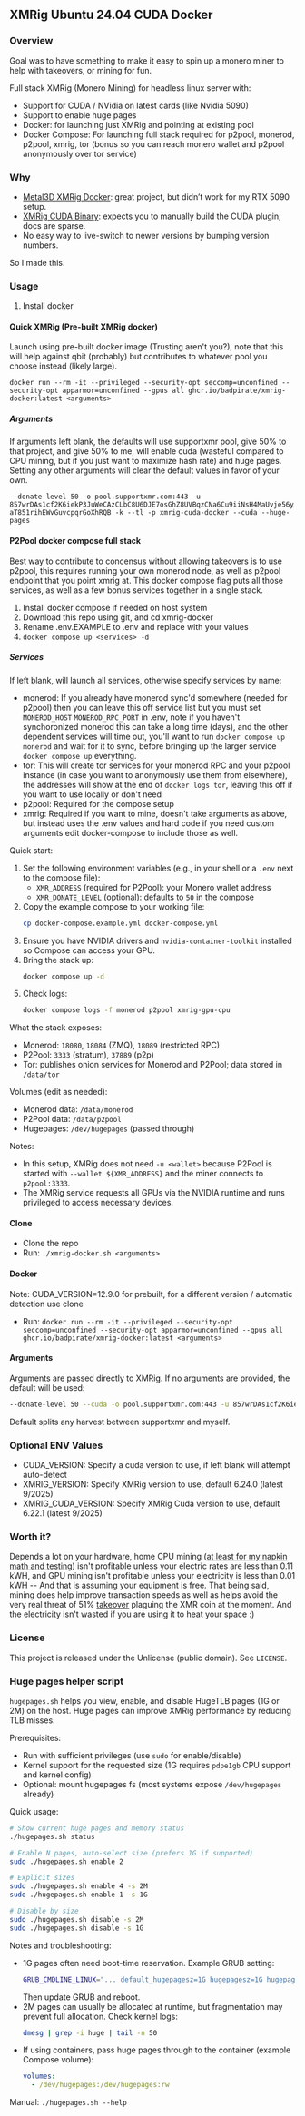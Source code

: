 ## XMRig Ubuntu 24.04 CUDA Docker

### Overview

Goal was to have something to make it easy to spin up a monero miner to help with takeovers, or mining for fun.

Full stack XMRig (Monero Mining) for headless linux server with:

- Support for CUDA / NVidia on latest cards (like Nvidia 5090)
- Support to enable huge pages
- Docker: for launching just XMRig and pointing at existing pool
- Docker Compose: For launching full stack required for p2pool, monerod, p2pool, xmrig, tor (bonus so you can reach
  monero wallet and p2pool anonymously over tor service)

### Why

- [Metal3D XMRig Docker](https://github.com/metal3d/docker-xmrig): great project, but didn’t work for my RTX 5090 setup.
- [XMRig CUDA Binary](https://xmrig.com/download/cuda): expects you to manually build the CUDA plugin; docs are sparse.
- No easy way to live-switch to newer versions by bumping version numbers.

So I made this.

### Usage

1. Install docker

#### Quick XMRig (Pre-built XMRig docker)

Launch using pre-built docker image (Trusting aren't you?), note that this will help against qbit (probably) but
contributes to whatever pool you choose instead (likely large).

`docker run --rm -it --privileged --security-opt seccomp=unconfined --security-opt apparmor=unconfined --gpus all ghcr.io/badpirate/xmrig-docker:latest <arguments>`


##### Arguments

If arguments left blank, the defaults will use supportxmr pool, give 50% to that project, and give 50% to me, will
enable cuda (wasteful compared to CPU mining, but if you just want to maximize hash rate) and huge pages. Setting any
other arguments will clear the default values in favor of your own.

`--donate-level 50 -o pool.supportxmr.com:443 -u 857wrDAs1cf2K6iekP3JuWeCAzCLbC8U6DJE7osGhZ8UVBqzCNa6Cu9iiNsH4MaUvje56yaT851rihEWvGuvcpqrGoXhRQB -k --tl -p xmrig-cuda-docker --cuda --huge-pages`

#### P2Pool docker compose full stack

Best way to contribute to concensus without allowing takeovers is to use p2pool, this requires running your own
monerod node, as well as p2pool endpoint that you point xmrig at. This docker compose flag puts all those services, as
well as a few bonus services together in a single stack.

1. Install docker compose if needed on host system
2. Download this repo using git, and cd xmrig-docker
3. Rename .env.EXAMPLE to .env and replace with your values
4. `docker compose up <services> -d`

##### Services

If left blank, will launch all services, otherwise specify services by name:

- monerod: If you already have monerod sync'd somewhere (needed for p2pool) then you can leave this off service list
  but you must set `MONEROD_HOST` `MONEROD_RPC_PORT` in .env, note if you haven't synchoronized monerod this can
  take a long time (days), and the other dependent services will time out, you'll want to run `docker compose up monerod`
  and wait for it to sync, before bringing up the larger service `docker compose up` everything.
- tor: This will create tor services for your monerod RPC and your p2pool instance (in case you want to anonymously
  use them from elsewhere), the addresses will show at the end of `docker logs tor`, leaving this off if you want to
  use locally or don't need
- p2pool: Required for the compose setup
- xmrig: Required if you want to mine, doesn't take arguments as above, but instead uses the .env values and hard code
  if you need custom arguments edit docker-compose to include those as well.

Quick start:

1. Set the following environment variables (e.g., in your shell or a `.env` next to the compose file):
   - `XMR_ADDRESS` (required for P2Pool): your Monero wallet address
   - `XMR_DONATE_LEVEL` (optional): defaults to `50` in the compose
2. Copy the example compose to your working file:
   ```bash
   cp docker-compose.example.yml docker-compose.yml
   ```
3. Ensure you have NVIDIA drivers and `nvidia-container-toolkit` installed so Compose can access your GPU.
4. Bring the stack up:
   ```bash
   docker compose up -d
   ```
5. Check logs:
   ```bash
   docker compose logs -f monerod p2pool xmrig-gpu-cpu
   ```

What the stack exposes:

- Monerod: `18080`, `18084` (ZMQ), `18089` (restricted RPC)
- P2Pool: `3333` (stratum), `37889` (p2p)
- Tor: publishes onion services for Monerod and P2Pool; data stored in `/data/tor`

Volumes (edit as needed):

- Monerod data: `/data/monerod`
- P2Pool data: `/data/p2pool`
- Hugepages: `/dev/hugepages` (passed through)

Notes:

- In this setup, XMRig does not need `-u <wallet>` because P2Pool is started with `--wallet ${XMR_ADDRESS}` and the miner connects to `p2pool:3333`.
- The XMRig service requests all GPUs via the NVIDIA runtime and runs privileged to access necessary devices.

#### Clone

- Clone the repo
- Run: `./xmrig-docker.sh <arguments>`

#### Docker

Note: CUDA_VERSION=12.9.0 for prebuilt, for a different version / automatic detection use clone

- Run: `docker run --rm -it --privileged --security-opt seccomp=unconfined --security-opt apparmor=unconfined --gpus all ghcr.io/badpirate/xmrig-docker:latest <arguments>`

#### Arguments

Arguments are passed directly to XMRig. If no arguments are provided, the default will be used:

```bash
--donate-level 50 --cuda -o pool.supportxmr.com:443 -u 857wrDAs1cf2K6iekP3JuWeCAzCLbC8U6DJE7osGhZ8UVBqzCNa6Cu9iiNsH4MaUvje56yaT851rihEWvGuvcpqrGoXhRQB -k --tls -p xmrig-docker
```

Default splits any harvest between supportxmr and myself.

### Optional ENV Values

- CUDA_VERSION: Specify a cuda version to use, if left blank will attempt auto-detect
- XMRIG_VERSION: Specify XMRig version to use, default 6.24.0 (latest 9/2025)
- XMRIG_CUDA_VERSION: Specify XMRig Cuda version to use, default 6.22.1 (latest 9/2025)

### Worth it?

Depends a lot on your hardware, home CPU mining ([at least for my napkin math and testing](benchmarks.md)) isn't profitable unless your electric rates are less than 0.11 kWH, and GPU mining isn't profitable unless your electricity is less than 0.01 kWH -- And that is assuming your equipment is free. That being said, mining does help improve transaction speeds as well as helps avoid the very real threat of 51% [takeover](https://www.google.com/url?sa=t&source=web&rct=j&opi=89978449&url=https://www.coindesk.com/business/2025/08/12/monero-s-51-attack-problem-inside-qubic-s-controversial-network-takeover&ved=2ahUKEwjhxt6c-uKPAxUTEDQIHVmhDkYQFnoECBgQAQ&usg=AOvVaw0UtglHtaRMl2mPVeMjsnK3) plaguing the XMR coin at the moment. And the electricity isn't wasted if you are using it to heat your space :) 

### License

This project is released under the Unlicense (public domain). See `LICENSE`.

### Huge pages helper script

`hugepages.sh` helps you view, enable, and disable HugeTLB pages (1G or 2M) on the host. Huge pages can improve XMRig performance by reducing TLB misses.

Prerequisites:

- Run with sufficient privileges (use `sudo` for enable/disable)
- Kernel support for the requested size (1G requires `pdpe1gb` CPU support and kernel config)
- Optional: mount hugepages fs (most systems expose `/dev/hugepages` already)

Quick usage:

```bash
# Show current huge pages and memory status
./hugepages.sh status

# Enable N pages, auto-select size (prefers 1G if supported)
sudo ./hugepages.sh enable 2

# Explicit sizes
sudo ./hugepages.sh enable 4 -s 2M
sudo ./hugepages.sh enable 1 -s 1G

# Disable by size
sudo ./hugepages.sh disable -s 2M
sudo ./hugepages.sh disable -s 1G
```

Notes and troubleshooting:

- 1G pages often need boot-time reservation. Example GRUB setting:
  ```bash
  GRUB_CMDLINE_LINUX="... default_hugepagesz=1G hugepagesz=1G hugepages=4"
  ```
  Then update GRUB and reboot.
- 2M pages can usually be allocated at runtime, but fragmentation may prevent full allocation. Check kernel logs:
  ```bash
  dmesg | grep -i huge | tail -n 50
  ```
- If using containers, pass huge pages through to the container (example Compose volume):
  ```yaml
  volumes:
    - /dev/hugepages:/dev/hugepages:rw
  ```

Manual: `./hugepages.sh --help`